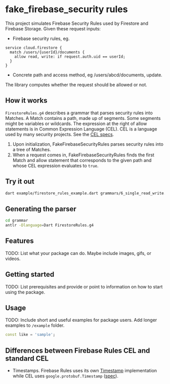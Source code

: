 # fake_firebase_security rules

This project simulates Firebase Security Rules used by Firestore and Firebase Storage. Given these request inputs:
* Firebase security rules, eg.

```
service cloud.firestore {
  match /users/{userId}/documents {
    allow read, write: if request.auth.uid == userId;
  }
}
```
* Concrete path and access method, eg /users/abcd/documents, update.

The library computes whether the request should be allowed or not.

## How it works

`FirestoreRules.g4` describes a grammar that parses security rules into Matches. A Match contains a path, made up of segments. Some segments might be variables or wildcards. The expression at the right of allow statements is in Common Expression Language (CEL). CEL is a language used by many security projects. See the [CEL specs](https://github.com/google/cel-spec).

1. Upon initialization, FakeFirebaseSecurityRules parses security rules into a tree of Matches.
1. When a request comes in, FakeFirebaseSecurityRules finds the first Match and allow statement that corresponds to the given path and whose CEL expression evaluates to `true`.

## Try it out

```sh
dart example/firestore_rules_example.dart grammars/6_single_read_write.txt
```

## Generating the parser

```sh
cd grammar
antlr -Dlanguage=Dart FirestoreRules.g4
```

## Features

TODO: List what your package can do. Maybe include images, gifs, or videos.

## Getting started

TODO: List prerequisites and provide or point to information on how to
start using the package.

## Usage

TODO: Include short and useful examples for package users. Add longer examples
to `/example` folder. 

```dart
const like = 'sample';
```

## Differences between Firebase Rules CEL and standard CEL

- Timestamps. Firebase Rules uses its own [Timestamp](https://firebase.google.com/docs/reference/rules/rules.Timestamp)
 implementation while CEL uses `google.protobuf.Timestamp` ([spec](https://github.com/google/cel-spec/blob/master/doc/langdef.md#abstract-types)).